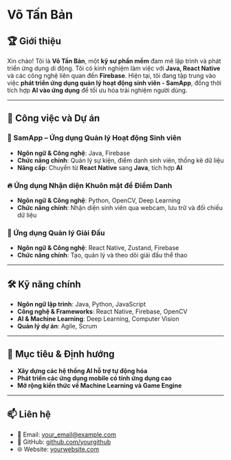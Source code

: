 # Võ Tấn Bản  

## 🏆 Giới thiệu  
Xin chào! Tôi là **Võ Tấn Bản**, một **kỹ sư phần mềm** đam mê lập trình và phát triển ứng dụng di động. Tôi có kinh nghiệm làm việc với **Java, React Native** và các công nghệ liên quan đến **Firebase**. Hiện tại, tôi đang tập trung vào việc **phát triển ứng dụng quản lý hoạt động sinh viên - SamApp**, đồng thời tích hợp **AI vào ứng dụng** để tối ưu hóa trải nghiệm người dùng.  

---

## 💼 Công việc và Dự án  

### 🚀 SamApp – Ứng dụng Quản lý Hoạt động Sinh viên  
- **Ngôn ngữ & Công nghệ**: Java, Firebase  
- **Chức năng chính**: Quản lý sự kiện, điểm danh sinh viên, thống kê dữ liệu  
- **Nâng cấp**: Chuyển từ **React Native** sang **Java**, tích hợp **AI**  

### 🔥 Ứng dụng Nhận diện Khuôn mặt để Điểm Danh  
- **Ngôn ngữ & Công nghệ**: Python, OpenCV, Deep Learning  
- **Chức năng chính**: Nhận diện sinh viên qua webcam, lưu trữ và đối chiếu dữ liệu  

### 📱 Ứng dụng Quản lý Giải Đấu  
- **Ngôn ngữ & Công nghệ**: React Native, Zustand, Firebase  
- **Chức năng chính**: Tạo, quản lý và theo dõi giải đấu thể thao  

---

## 🛠️ Kỹ năng chính  
- **Ngôn ngữ lập trình**: Java, Python, JavaScript  
- **Công nghệ & Frameworks**: React Native, Firebase, OpenCV  
- **AI & Machine Learning**: Deep Learning, Computer Vision  
- **Quản lý dự án**: Agile, Scrum  

---

## 🎯 Mục tiêu & Định hướng  
- **Xây dựng các hệ thống AI hỗ trợ tự động hóa**  
- **Phát triển các ứng dụng mobile có tính ứng dụng cao**  
- **Mở rộng kiến thức về Machine Learning và Game Engine**  

---

## 📫 Liên hệ  
- 📧 Email: [your_email@example.com](mailto:your_email@example.com)  
- 💼 GitHub: [github.com/yourgithub](https://github.com/yourgithub)  
- 🌐 Website: [yourwebsite.com](https://yourwebsite.com)  

